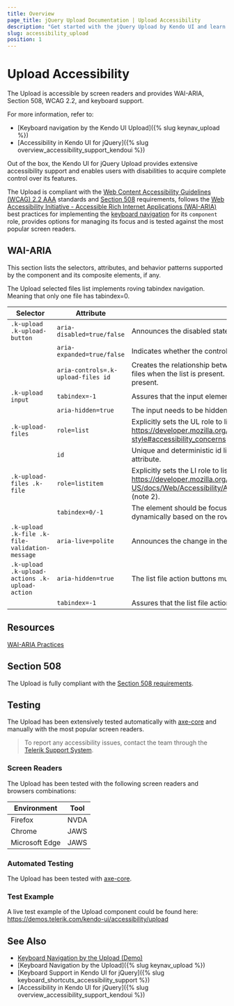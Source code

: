 ```yaml
---
title: Overview
page_title: jQuery Upload Documentation | Upload Accessibility
description: "Get started with the jQuery Upload by Kendo UI and learn about its accessibility support for WAI-ARIA, Section 508, and WCAG 2.2."
slug: accessibility_upload
position: 1
---
```


# Upload Accessibility

The Upload is accessible by screen readers and provides WAI-ARIA, Section 508, WCAG 2.2, and keyboard support.

 For more information, refer to:
* [Keyboard navigation by the Kendo UI Upload]({% slug keynav_upload %})
* [Accessibility in Kendo UI for jQuery]({% slug overview_accessibility_support_kendoui %})




Out of the box, the Kendo UI for jQuery Upload provides extensive accessibility support and enables users with disabilities to acquire complete control over its features.


The Upload is compliant with the [Web Content Accessibility Guidelines (WCAG) 2.2 AAA](https://www.w3.org/TR/WCAG22/) standards and [Section 508](https://www.section508.gov/) requirements, follows the [Web Accessibility Initiative - Accessible Rich Internet Applications (WAI-ARIA)](https://www.w3.org/WAI/ARIA/apg/) best practices for implementing the [keyboard navigation](#keyboard-navigation) for its `component` role, provides options for managing its focus and is tested against the most popular screen readers.

## WAI-ARIA


This section lists the selectors, attributes, and behavior patterns supported by the component and its composite elements, if any.


The Upload selected files list implements roving tabindex navigation. Meaning that only one file has tabindex=0.

| Selector | Attribute | Usage |
| -------- | --------- | ----- |
| `.k-upload .k-upload-button` | `aria-disabled=true/false` | Announces the disabled state of the upload button. |
|  | `aria-expanded=true/false` | Indicates whether the controlled list of files is present/visible |
|  | `aria-controls=.k-upload-files id` | Creates the relationship between the button and the list of selected files when the list is present. Remove the attribute when list is not present. |
| `.k-upload input` | `tabindex=-1` | Assures that the input element inside the upload is not focusable. |
|  | `aria-hidden=true` | The input needs to be hidden from the readers. |
| `.k-upload-files` | `role=list` | Explicitly sets the UL role to list because of https://developer.mozilla.org/en-US/docs/Web/CSS/list-style#accessibility_concerns |
|  | `id` | Unique and deterministic id linked to the button aria-controls attribute. |
| `.k-upload-files .k-file` | `role=listitem` | Explicitly sets the LI role to listitem because of https://developer.mozilla.org/en-US/docs/Web/Accessibility/ARIA/Roles/listitem_role#best_practices (note 2). |
|  | `tabindex=0/-1` | The element should be focusable. Value should be changed dynamically based on the roving tabindex navigation. |
| `.k-upload .k-file .k-file-validation-message` | `aria-live=polite` | Announces the change in the upload status of the file. |
| `.k-upload .k-upload-actions .k-upload-action` | `aria-hidden=true` | The list file action buttons must be hidden from the readers. |
|  | `tabindex=-1` | Assures that the list file action buttons are not focusable elements. |

## Resources

[WAI-ARIA Practices](https://www.w3.org/WAI/ARIA/apg/)

## Section 508


The Upload is fully compliant with the [Section 508 requirements](http://www.section508.gov/).

## Testing


The Upload has been extensively tested automatically with [axe-core](https://github.com/dequelabs/axe-core) and manually with the most popular screen readers.

> To report any accessibility issues, contact the team through the [Telerik Support System](https://www.telerik.com/account/support-center).

### Screen Readers


The Upload has been tested with the following screen readers and browsers combinations:

| Environment | Tool |
| ----------- | ---- |
| Firefox | NVDA |
| Chrome | JAWS |
| Microsoft Edge | JAWS |



### Automated Testing
The Upload has been tested with [axe-core](https://github.com/dequelabs/axe-core).
### Test Example
A live test example of the Upload component could be found here: https://demos.telerik.com/kendo-ui/accessibility/upload
## See Also
* [Keyboard Navigation by the Upload (Demo)](https://demos.telerik.com/kendo-ui/upload/keyboard-navigation)
* [Keyboard Navigation by the Upload]({% slug keynav_upload %})
* [Keyboard Support in Kendo UI for jQuery]({% slug keyboard_shortcuts_accessibility_support %})
* [Accessibility in Kendo UI for jQuery]({% slug overview_accessibility_support_kendoui %})